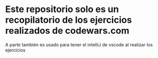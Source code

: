 # Este repositorio solo es un recopilatorio de los ejercicios realizados de codewars.com

A parte también es usado para tener el intelliJ de vscode al realizar los ejercicios
